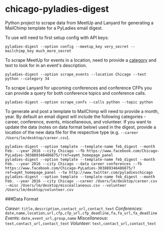 # chicago-pyladies-digest

Python project to scrape data from MeetUp and Lanyard for generating a MailChimp template for a PyLadies email digest.

To use will need to first setup config with API keys:

```
pyladies-digest --option config --meetup_key very_secret --mailchimp_key much_more_secret

```

To scrape MeetUp for events in a location, need to provide a [category](http://www.meetup.com/meetup_api/docs/2/categories/) and text to look for in an event's description.

```
pyladies-digest --option scrape_events --location Chicago --text python --category 34
```

To scrape Lanyard for upcoming conferences and conference CFPs you can provide a query for both conference topics and conference calls.
```
pyladies-digest --option scrape_confs --calls python --topic python
```

To generate and post a template to MailChimp will need to provide a month, year. By default an email digest will include the following categories - career, conference, events, miscellaneous, and volunteer. If you want to
update the data (notes on data format below) used in the digest, provide a location of the new data file for the respective type (e.g. `--career /Users/lm/desktop/career.csv`).
```
pyladies-digest --option template --template-name feb_digest --month Feb. --year 2016 --city Chicago --fb https://www.facebook.com/Chicago-PyLadies-303889346486875/?ref=aymt_homepage_panel
pyladies-digest --option template --template-name feb_digest --month Feb. --year 2016 --city Chicago --data career conferences --fb https://www.facebook.com/Chicago-PyLadies-303889346486875/?ref=aymt_homepage_panel --tw http://www.twitter.com/pyladieschicago
pyladies-digest --option template --template-name feb_digest --month Feb. --year 2016 --city Chicago --career /Users/lm/desktop/career.csv --misc /Users/lm/desktop/misceallaneous.csv --volunteer /Users/lm/desktop/volunteer.csv
```

###Data Format

*Career*: `title,description,contact_url,contact_text`
*Conferences*: `date,name,location,url,cfp,cfp_url,cfp_deadline,fa,fa_url,fa_deadline`
*Events*: `date,event_url,group,name`
*Miscellaneous*: `text,contact_url,contact_text`
*Volunteer*: `text,contact_url,contact_text`